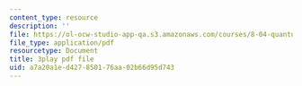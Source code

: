 ```yaml
---
content_type: resource
description: ''
file: https://ol-ocw-studio-app-qa.s3.amazonaws.com/courses/8-04-quantum-physics-i-spring-2016/a7a20a1ed427850176aa02b66d95d743_5L4QfjbK87M.pdf
file_type: application/pdf
resourcetype: Document
title: 3play pdf file
uid: a7a20a1e-d427-8501-76aa-02b66d95d743
---
```

